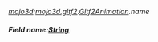 _[mojo3d](../../modules/mojo3d/mojo3d-module.md):[mojo3d.gltf2](../../modules/mojo3d/mojo3d-gltf2.md).[Gltf2Animation](../../modules/mojo3d/mojo3d-gltf2-gltf2animation.md).name_
##### Field name:[String](../../modules/wonkey/wonkey-types-string.md)
